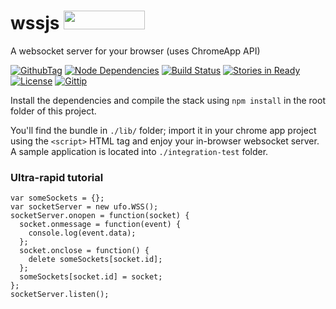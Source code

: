 wssjs <img src="http://benschwarz.github.io/bower-badges/badge@2x.png" width="130" height="30">
=====

A websocket server for your browser (uses ChromeApp API)

[![GithubTag](http://img.shields.io/github/tag/ufojs/wssjs.svg)](https://github.com/ufojs/wssjs/tree/v0.0.5)
[![Node Dependencies](https://david-dm.org/ufojs/wssjs/dev-status.svg)](https://david-dm.org/ufojs/wssjs#info=devDependencies)
[![Build Status](https://travis-ci.org/ufojs/wssjs.svg?branch=master)](https://travis-ci.org/ufojs/wssjs)
[![Stories in Ready](https://badge.waffle.io/ufojs/wssjs.png?label=ready&title=Ready)](https://waffle.io/ufojs/wssjs)
[![License](http://img.shields.io/:license-mit-blue.svg)](http://badges.mit-license.org)
[![Gittip](http://img.shields.io/gittip/helloIAmPau.svg)](https://www.gittip.com/helloIAmPau/)

Install the dependencies and compile the stack using ``npm install`` in the root folder of this project.

You'll find the bundle in ``./lib/`` folder; import it in your chrome app project using the ``<script>`` HTML tag and enjoy your in-browser websocket server. A sample application is located into ``./integration-test`` folder.

### Ultra-rapid tutorial

```
var someSockets = {};
var socketServer = new ufo.WSS();
socketServer.onopen = function(socket) {
  socket.onmessage = function(event) {
    console.log(event.data);
  };
  socket.onclose = function() {
    delete someSockets[socket.id];
  };
  someSockets[socket.id] = socket;
};
socketServer.listen();
```
